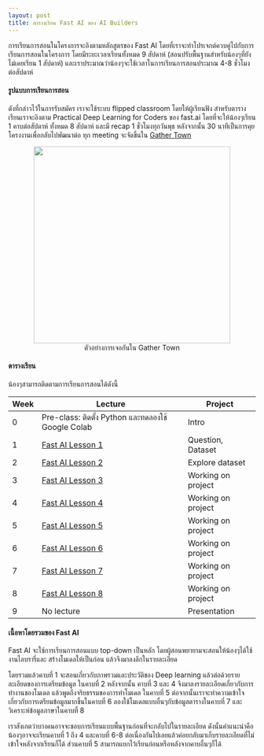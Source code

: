 ```yaml
---
layout: post
title: ตารางเรียน Fast AI ของ AI Builders
---
```


การเรียนการสอนในโครงการจะอิงตามหลักสูตรของ Fast AI
โดยที่เราจะทำโปรเจกต์ควบคู่ไปกับการเรียนการสอนในโครงการ
โดยมีระยะเวลาเรียนทั้งหมด 9 สัปดาห์ (สอนปรับพื้นฐานสำหรับน้องๆที่ยังไม่เคยเรียน 1 สัปดาห์)
และเราประมาณว่าน้องๆจะใช้เวลาในการเรียนการสอนประมาณ 4-8 ชั่วโมงต่อสัปดาห์

#### รูปแบบการเรียนการสอน

ดังที่กล่าวไว้ในการรับสมัคร เราจะใช้ระบบ flipped classroom โดยให้ผู้เรียนฟัง
สำหรับตารางเรียนเราจะอิงตาม Practical Deep Learning for Coders ของ fast.ai โดยที่จะให้น้องๆเรียน 1
คาบต่อสัปดาห์ ทั้งหมด 8 สัปดาห์ และมี recap 1 ชั่วโมงทุกวันพุธ หลังจากนั้น 30 นาทีเป็นการคุยโครงงานเพื่อกลับไปพัฒนาต่อ
ทุก meeting จะจัดขึ้นใน [Gather Town](https://gather.town/)

<figure align="center">
  <img src="{{ site.baseurl }}/images/gathertown-example.jpg" style="width: 400px;"/>
  <figcaption>ตัวอย่างการเจอกันใน Gather Town</figcaption>
</figure>

#### ตารางเรียน

น้องๆสามารถติดตามการเรียนการสอนได้ดังนี้

| Week | Lecture                                                     | Project            |
|------|-------------------------------------------------------------|--------------------|
| 0    | Pre-class: ติดตั้ง Python และทดลองใช้ Google Colab              | Intro              |
| 1    | [Fast AI Lesson 1](https://course.fast.ai/videos/?lesson=1) | Question, Dataset  |
| 2    | [Fast AI Lesson 2](https://course.fast.ai/videos/?lesson=2) | Explore dataset    |
| 3    | [Fast AI Lesson 3](https://course.fast.ai/videos/?lesson=3) | Working on project |
| 4    | [Fast AI Lesson 4](https://course.fast.ai/videos/?lesson=4) | Working on project |
| 5    | [Fast AI Lesson 5](https://course.fast.ai/videos/?lesson=5) | Working on project |
| 6    | [Fast AI Lesson 6](https://course.fast.ai/videos/?lesson=6) | Working on project |
| 7    | [Fast AI Lesson 7](https://course.fast.ai/videos/?lesson=7) | Working on project |
| 8    | [Fast AI Lesson 8](https://course.fast.ai/videos/?lesson=8) | Working on project |
| 9    | No lecture                                                  | Presentation       |

#### เนื้อหาโดยรวมของ Fast AI

Fast AI จะใช้การเรียนการสอนแบบ top-down เป็นหลัก โดยผู้สอนพยายามจะสอนให้น้องๆได้ใช้งานไลบรารี่และ
สร้างโมเดลให้เป็นก่อน แล้วจึงมาลงลึกในรายละเอียด

โดยรวมแล้วคาบที่ 1 จะสอนเกี่ยวกับภาพรวมและประวัติของ Deep learning แล้วต่อด้วยรายละเอียดของการเตรียมข้อมูล
ในคาบที่ 2 หลังจากนั้น คาบที่ 3 และ 4 จึงมาลงรายละเอียดเกี่ยวกับการทำงานของโมเดล แล้วพูดถึงจริยธรรมของการทำโมเดล
ในคาบที่ 5 ต่อจากนั้นเราจะทำความเข้าใจเกี่ยวกับการเตรียมข้อมูลมากขึ้นในคาบที่ 6 ลองใช้โมเดลแบบอื่นๆกับข้อมูลตารางในคาบที่ 7
และวิเคราะห์ข้อมูลภาษาในคาบที่ 8

เราสังเกตว่าบางคนอาจจะชอบการเรียนแบบพื้นฐานก่อนที่จะกลับไปในรายละเอียด ดังนั้นคำแนะนำคือน้องๆอาจจะเรียนคาบที่
1 ถึง 4 และคาบที่ 6-8 ต่อเนื่องกันไปเลยแล้วค่อยกลับมาเก็บรายละเอียดที่ไม่เข้าใจหลังจากเรียนก็ได้ ส่วนคาบที่ 5 สามารถแยกไว้เรียนก่อนหรือหลังจากคาบอื่นๆก็ได้
